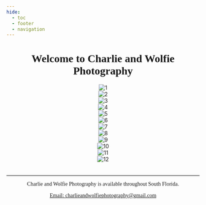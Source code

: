 ```yaml
---
hide:
  - toc
  - footer
  - navigation
---
```

<div style="font-style: bold; text-align: center;" markdown="1">

<style>
h1 {text-align:center;}
  .firstheader {
    font-family: 'Sacramento', cursive;
  }
p {text-align: center;}
  .horizontal_line {
      text-align: center;
      background-color: black;
      width: 100%;
      height: 1px;
      line-height: 1%;
}
  .emailleft{
      text-align: left;
  }
</style>
<link rel="shortcut icon" href="https://freeiconshop.com/wp-content/uploads/edd/camera-outline-filled.png" />

<head>
<meta property="og:title" content="Charlie and Wolfie Photography" />
<meta property="og:description" content="Capturing moments in everyday life and celebrations" />
<meta property="og:url" content="https://www.charlieandwolfiephotography.com" />
<meta property="og:image" content="https://live.staticflickr.com/65535/52660988786_77cdf0fa01_k.jpg" />
<head>

<h1 class="firstheader">Welcome to Charlie and Wolfie Photography</h1>
<!-- Slideshow container -->
<div class="slideshow-container fade">

  <!-- Full images with numbers and message Info -->
  <div class="Containers">
    <href="https://www.flickr.com/photos/197541513@N08/52637208755/in/dateposted-public/">
    <img src="https://live.staticflickr.com/65535/52637208755_2b5354444f_k.jpg" alt="1"></a><script async src="//embedr.flickr.com/assets/client-code.js" charset="utf-8"></script>
  </div>

  <div class="Containers">
    <href="https://www.flickr.com/photos/197541513@N08/52636260472/in/dateposted-public/">
    <img src="https://live.staticflickr.com/65535/52636260472_6765e50b7b_k.jpg" alt="2"></a><script async src="//embedr.flickr.com/assets/client-code.js" charset="utf-8"></script>
  </div>

  <div class="Containers">
    <href="https://www.flickr.com/photos/197541513@N08/52637214615/in/dateposted-public/">
    <img src="https://live.staticflickr.com/65535/52637214615_0eab3ed44e_k.jpg" alt="3"></a><script async src="//embedr.flickr.com/assets/client-code.js" charset="utf-8"></script>
  </div>
  
  <div class="Containers">
    <href="https://www.flickr.com/photos/197541513@N08/52637032434/in/dateposted-public/">
    <img src="https://live.staticflickr.com/65535/52637032434_77d1a44016_k.jpg" alt="4"></a><script async src="//embedr.flickr.com/assets/client-code.js" charset="utf-8"></script>
  </div>

  <div class="Containers">  
    <href="https://www.flickr.com/photos/197541513@N08/52637254838/in/dateposted-public/">
    <img src="https://live.staticflickr.com/65535/52637254838_f2639944bc_k.jpg" alt="5"></a><script async src="//embedr.flickr.com/assets/client-code.js" charset="utf-8"></script>
  </div>

  <div class="Containers">  
    <href="https://www.flickr.com/photos/197541513@N08/52637032769/in/dateposted-public/">
    <img src="https://live.staticflickr.com/65535/52637032769_dd1112ab66_k.jpg" alt="6"></a><script async src="//embedr.flickr.com/assets/client-code.js" charset="utf-8"></script>
  </div>
  
  <div class="Containers">  
    <href="https://www.flickr.com/photos/197541513@N08/52637030904/in/dateposted-public/">
    <img src="https://live.staticflickr.com/65535/52637030904_2f88f8555f_k.jpg" alt="7"></a><script async src="//embedr.flickr.com/assets/client-code.js" charset="utf-8"></script>
  </div>

  <div class="Containers">  
    <href="https://www.flickr.com/photos/197541513@N08/52636261912/in/dateposted-public/">
    <img src="https://live.staticflickr.com/65535/52636261912_3cc38d8f98_k.jpg" alt="8"></a><script async src="//embedr.flickr.com/assets/client-code.js" charset="utf-8"></script>
  </div>

  <div class="Containers">  
    <href="https://www.flickr.com/photos/197541513@N08/52637214820/in/dateposted-public/">
    <img src="https://live.staticflickr.com/65535/52637214820_00935fd561_k.jpg" alt="9"></a><script async src="//embedr.flickr.com/assets/client-code.js" charset="utf-8"></script>
  </div>

  <div class="Containers">  
    <href="https://www.flickr.com/photos/197541513@N08/52636770921/in/dateposted-public/">     <img src="https://live.staticflickr.com/65535/52636770921_e46449c6aa_k.jpg" alt="10"></a><script async src="//embedr.flickr.com/assets/client-code.js" charset="utf-8"></script>
  </div>
  
  <div class="Containers">  
    <href="https://www.flickr.com/photos/197541513@N08/52652652349/in/dateposted-public/">
    <img src="https://live.staticflickr.com/65535/52652652349_2c7e41f12a_k.jpg" alt="11"></a><script async src="//embedr.flickr.com/assets/client-code.js" charset="utf-8"></script>
  </div>

  <div class="Containers">  
    <href="https://www.flickr.com/photos/197541513@N08/52636259467/in/dateposted-public/">
    <img src="https://live.staticflickr.com/65535/52636259467_1b6e124e8b_k.jpg" alt="12"></a><script async src="//embedr.flickr.com/assets/client-code.js" charset="utf-8"></script>
  </div>
<br>

<br>

<div class="horizontal_line">
</div>
<p style="font-family: Caveat">Charlie and Wolfie Photography is available throughout South Florida.</p>
<p style="font-family: Caveat"><a href = "mailto: abc@example.com">Email: charlieandwolfiephotography@gmail.com</a></p>
</div>